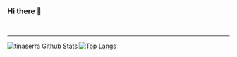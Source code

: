 ### Hi there 👋

<br />

---

<img align="left" alt="tinaserra Github Stats" src="https://github-readme-stats.vercel.app/api?username=tinaserra&show_icons=true&hide_border=true" />


[![Top Langs](https://github-readme-stats.vercel.app/api/top-langs/?username=tinaserra)](https://github.com/conviicts/github-readme-stats)
